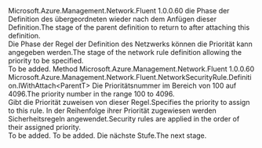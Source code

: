<Type Name="IWithPriority&lt;ParentT&gt;" FullName="Microsoft.Azure.Management.Network.Fluent.NetworkSecurityRule.Definition.IWithPriority&lt;ParentT&gt;">
  <TypeSignature Language="C#" Value="public interface IWithPriority&lt;ParentT&gt;" />
  <TypeSignature Language="ILAsm" Value=".class public interface auto ansi abstract IWithPriority`1&lt;ParentT&gt;" />
  <TypeSignature Language="DocId" Value="T:Microsoft.Azure.Management.Network.Fluent.NetworkSecurityRule.Definition.IWithPriority`1" />
  <TypeSignature Language="VB.NET" Value="Public Interface IWithPriority(Of ParentT)" />
  <TypeSignature Language="F#" Value="type IWithPriority&lt;'ParentT&gt; = interface" />
  <AssemblyInfo>
    <AssemblyName>Microsoft.Azure.Management.Network.Fluent</AssemblyName>
    <AssemblyVersion>1.0.0.60</AssemblyVersion>
  </AssemblyInfo>
  <TypeParameters>
    <TypeParameter Name="ParentT" />
  </TypeParameters>
  <Interfaces />
  <Docs>
    <typeparam name="ParentT"><span data-ttu-id="bd185-101">die Phase der Definition des übergeordneten wieder nach dem Anfügen dieser Definition.</span><span class="sxs-lookup"><span data-stu-id="bd185-101">The stage of the parent definition to return to after attaching this definition.</span></span></typeparam>
    <summary>
            <span data-ttu-id="bd185-102">Die Phase der Regel der Definition des Netzwerks können die Priorität kann angegeben werden.</span><span class="sxs-lookup"><span data-stu-id="bd185-102">The stage of the network rule definition allowing the priority to be specified.</span></span>
            </summary>
    <remarks>To be added.</remarks>
  </Docs>
  <Members>
    <Member MemberName="WithPriority">
      <MemberSignature Language="C#" Value="public Microsoft.Azure.Management.Network.Fluent.NetworkSecurityRule.Definition.IWithAttach&lt;ParentT&gt; WithPriority (int priority);" />
      <MemberSignature Language="ILAsm" Value=".method public hidebysig newslot virtual instance class Microsoft.Azure.Management.Network.Fluent.NetworkSecurityRule.Definition.IWithAttach`1&lt;!ParentT&gt; WithPriority(int32 priority) cil managed" />
      <MemberSignature Language="DocId" Value="M:Microsoft.Azure.Management.Network.Fluent.NetworkSecurityRule.Definition.IWithPriority`1.WithPriority(System.Int32)" />
      <MemberSignature Language="VB.NET" Value="Public Function WithPriority (priority As Integer) As IWithAttach(Of ParentT)" />
      <MemberSignature Language="F#" Value="abstract member WithPriority : int -&gt; Microsoft.Azure.Management.Network.Fluent.NetworkSecurityRule.Definition.IWithAttach&lt;'ParentT&gt;" Usage="iWithPriority.WithPriority priority" />
      <MemberType>Method</MemberType>
      <AssemblyInfo>
        <AssemblyName>Microsoft.Azure.Management.Network.Fluent</AssemblyName>
        <AssemblyVersion>1.0.0.60</AssemblyVersion>
      </AssemblyInfo>
      <ReturnValue>
        <ReturnType>Microsoft.Azure.Management.Network.Fluent.NetworkSecurityRule.Definition.IWithAttach&lt;ParentT&gt;</ReturnType>
      </ReturnValue>
      <Parameters>
        <Parameter Name="priority" Type="System.Int32" />
      </Parameters>
      <Docs>
        <param name="priority"><span data-ttu-id="bd185-103">Die Prioritätsnummer im Bereich von 100 auf 4096.</span><span class="sxs-lookup"><span data-stu-id="bd185-103">The priority number in the range 100 to 4096.</span></span></param>
        <summary>
            <span data-ttu-id="bd185-104">Gibt die Priorität zuweisen von dieser Regel.</span><span class="sxs-lookup"><span data-stu-id="bd185-104">Specifies the priority to assign to this rule.</span></span>
            <span data-ttu-id="bd185-105">In der Reihenfolge ihrer Priorität zugewiesen werden Sicherheitsregeln angewendet.</span><span class="sxs-lookup"><span data-stu-id="bd185-105">Security rules are applied in the order of their assigned priority.</span></span>
            </summary>
        <returns>To be added.</returns>
        <remarks>To be added.</remarks>
        <return><span data-ttu-id="bd185-106">Die nächste Stufe.</span><span class="sxs-lookup"><span data-stu-id="bd185-106">The next stage.</span></span></return>
      </Docs>
    </Member>
  </Members>
</Type>